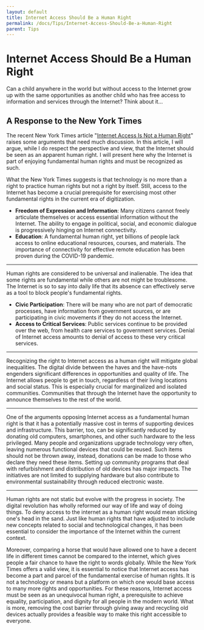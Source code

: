 ```yaml
---
layout: default
title: Internet Access Should Be a Human Right
permalink: /docs/Tips/Internet-Access-Should-Be-a-Human-Right
parent: Tips
---
```


# Internet Access Should Be a Human Right

Can a child anywhere in the world but without access to the Internet grow up with the same opportunities as another child who has free access to information and services through the Internet? Think about it...

## A Response to the New York Times

The recent New York Times article "[Internet Access Is Not a Human Right](https://www.nytimes.com/2012/01/05/opinion/internet-access-is-not-a-human-right.html)" raises some arguments that need much discussion. In this article, I will argue, while I do respect the perspective and view, that the Internet should be seen as an apparent human right. I will present here why the Internet is part of enjoying fundamental human rights and must be recognized as such.

What the New York Times suggests is that technology is no more than a right to practice human rights but not a right by itself. Still, access to the Internet has become a crucial prerequisite for exercising most other fundamental rights in the current era of digitization.

- **Freedom of Expression and Information**: Many citizens cannot freely articulate themselves or access essential information without the Internet. The ability to engage in political, social, and economic dialogue is progressively hinging on Internet connectivity.
- **Education**: A fundamental human right, yet billions of people lack access to online educational resources, courses, and materials. The importance of connectivity for effective remote education has been proven during the COVID-19 pandemic.

---

Human rights are considered to be universal and inalienable. The idea that some rights are fundamental while others are not might be troublesome. The Internet is so to say into daily life that its absence can effectively serve as a tool to block people's fundamental rights.

- **Civic Participation**: There will be many who are not part of democratic processes, have information from government sources, or are participating in civic movements if they do not access the Internet.
- **Access to Critical Services**: Public services continue to be provided over the web, from health care services to government services. Denial of Internet access amounts to denial of access to these very critical services.

---

Recognizing the right to Internet access as a human right will mitigate global inequalities. The digital divide between the haves and the have-nots engenders significant differences in opportunities and quality of life. The Internet allows people to get in touch, regardless of their living locations and social status. This is especially crucial for marginalized and isolated communities. Communities that through the Internet have the opportunity to announce themselves to the rest of the world.

---

One of the arguments opposing Internet access as a fundamental human right is that it has a potentially massive cost in terms of supporting devices and infrastructure. This barrier, too, can be significantly reduced by donating old computers, smartphones, and other such hardware to the less privileged. Many people and organizations upgrade technology very often, leaving numerous functional devices that could be reused. Such items should not be thrown away, instead, donations can be made to those who declare they need these items. Setting up community programs that deal with refurbishment and distribution of old devices has major impacts. The initiatives are not limited to supplying hardware but also contribute to environmental sustainability through reduced electronic waste.

---

Human rights are not static but evolve with the progress in society. The digital revolution has wholly reformed our way of life and way of doing things. To deny access to the internet as a human right would mean sticking one's head in the sand. Just like human rights that have adjusted to include new concepts related to social and technological changes, it has been essential to consider the importance of the Internet within the current context.

Moreover, comparing a horse that would have allowed one to have a decent life in different times cannot be compared to the internet, which gives people a fair chance to have the right to words globally. While the New York Times offers a valid view, it is essential to notice that Internet access has become a part and parcel of the fundamental exercise of human rights. It is not a technology or means but a platform on which one would base access to many more rights and opportunities. For these reasons, Internet access must be seen as an unequivocal human right, a prerequisite to achieve equality, participation, and dignity for all people in the modern world. What is more, removing the cost barrier through giving away and recycling old devices actually provides a feasible way to make this right accessible to everyone.
